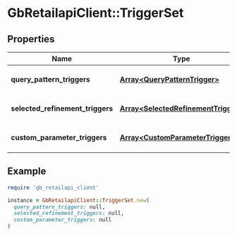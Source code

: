 # GbRetailapiClient::TriggerSet

## Properties

| Name | Type | Description | Notes |
| ---- | ---- | ----------- | ----- |
| **query_pattern_triggers** | [**Array&lt;QueryPatternTrigger&gt;**](QueryPatternTrigger.md) | Query pattern triggers. |  |
| **selected_refinement_triggers** | [**Array&lt;SelectedRefinementTrigger&gt;**](SelectedRefinementTrigger.md) | Selected refinement triggers. |  |
| **custom_parameter_triggers** | [**Array&lt;CustomParameterTrigger&gt;**](CustomParameterTrigger.md) | Custom parameter triggers. |  |

## Example

```ruby
require 'gb_retailapi_client'

instance = GbRetailapiClient::TriggerSet.new(
  query_pattern_triggers: null,
  selected_refinement_triggers: null,
  custom_parameter_triggers: null
)
```

